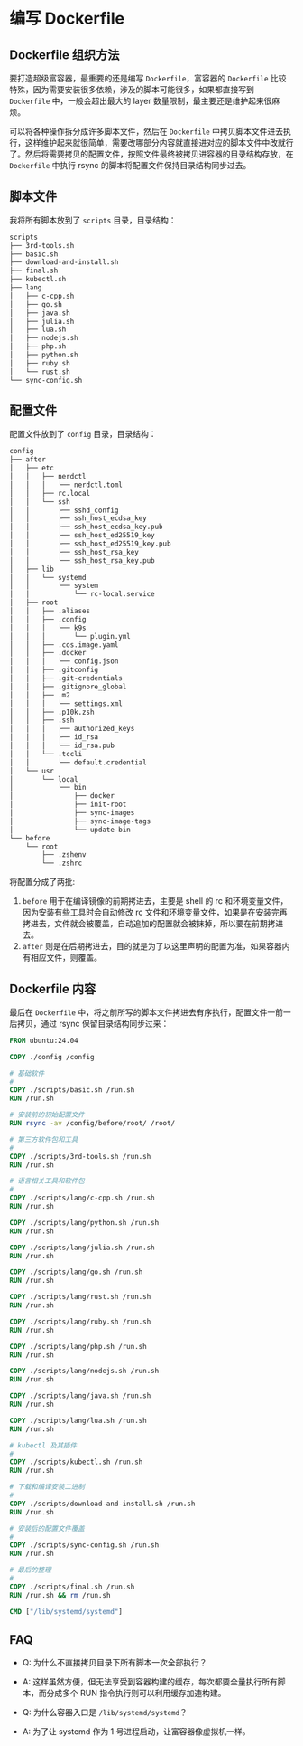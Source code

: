 # 编写 Dockerfile

## Dockerfile 组织方法

要打造超级富容器，最重要的还是编写 `Dockerfile`，富容器的 `Dockerfile` 比较特殊，因为需要安装很多依赖，涉及的脚本可能很多，如果都直接写到 `Dockerfile` 中，一般会超出最大的 layer 数量限制，最主要还是维护起来很麻烦。

可以将各种操作拆分成许多脚本文件，然后在 `Dockerfile` 中拷贝脚本文件进去执行，这样维护起来就很简单，需要改哪部分内容就直接进对应的脚本文件中改就行了。然后将需要拷贝的配置文件，按照文件最终被拷贝进容器的目录结构存放，在 `Dockerfile` 中执行 rsync 的脚本将配置文件保持目录结构同步过去。

## 脚本文件

我将所有脚本放到了 `scripts` 目录，目录结构：

```txt
scripts
├── 3rd-tools.sh
├── basic.sh
├── download-and-install.sh
├── final.sh
├── kubectl.sh
├── lang
│   ├── c-cpp.sh
│   ├── go.sh
│   ├── java.sh
│   ├── julia.sh
│   ├── lua.sh
│   ├── nodejs.sh
│   ├── php.sh
│   ├── python.sh
│   ├── ruby.sh
│   └── rust.sh
└── sync-config.sh
```

## 配置文件
配置文件放到了 `config` 目录，目录结构：

```txt
config
├── after
│   ├── etc
│   │   ├── nerdctl
│   │   │   └── nerdctl.toml
│   │   ├── rc.local
│   │   └── ssh
│   │       ├── sshd_config
│   │       ├── ssh_host_ecdsa_key
│   │       ├── ssh_host_ecdsa_key.pub
│   │       ├── ssh_host_ed25519_key
│   │       ├── ssh_host_ed25519_key.pub
│   │       ├── ssh_host_rsa_key
│   │       └── ssh_host_rsa_key.pub
│   ├── lib
│   │   └── systemd
│   │       └── system
│   │           └── rc-local.service
│   ├── root
│   │   ├── .aliases
│   │   ├── .config
│   │   │   └── k9s
│   │   │       └── plugin.yml
│   │   ├── .cos.image.yaml
│   │   ├── .docker
│   │   │   └── config.json
│   │   ├── .gitconfig
│   │   ├── .git-credentials
│   │   ├── .gitignore_global
│   │   ├── .m2
│   │   │   └── settings.xml
│   │   ├── .p10k.zsh
│   │   ├── .ssh
│   │   │   ├── authorized_keys
│   │   │   ├── id_rsa
│   │   │   └── id_rsa.pub
│   │   └── .tccli
│   │       └── default.credential
│   └── usr
│       └── local
│           └── bin
│               ├── docker
│               ├── init-root
│               ├── sync-images
│               ├── sync-image-tags
│               └── update-bin
└── before
    └── root
        ├── .zshenv
        └── .zshrc
```

将配置分成了两批:
1. `before` 用于在编译镜像的前期拷进去，主要是 shell 的 rc 和环境变量文件，因为安装有些工具时会自动修改 rc 文件和环境变量文件，如果是在安装完再拷进去，文件就会被覆盖，自动追加的配置就会被抹掉，所以要在前期拷进去。
2. `after` 则是在后期拷进去，目的就是为了以这里声明的配置为准，如果容器内有相应文件，则覆盖。

## Dockerfile 内容

最后在 `Dockerfile` 中，将之前所写的脚本文件拷进去有序执行，配置文件一前一后拷贝，通过 rsync 保留目录结构同步过来：

```dockerfile
FROM ubuntu:24.04

COPY ./config /config

# 基础软件
#
COPY ./scripts/basic.sh /run.sh
RUN /run.sh

# 安装前的初始配置文件
RUN rsync -av /config/before/root/ /root/

# 第三方软件包和工具
#
COPY ./scripts/3rd-tools.sh /run.sh
RUN /run.sh

# 语言相关工具和软件包
#
COPY ./scripts/lang/c-cpp.sh /run.sh
RUN /run.sh

COPY ./scripts/lang/python.sh /run.sh
RUN /run.sh

COPY ./scripts/lang/julia.sh /run.sh
RUN /run.sh

COPY ./scripts/lang/go.sh /run.sh
RUN /run.sh

COPY ./scripts/lang/rust.sh /run.sh
RUN /run.sh

COPY ./scripts/lang/ruby.sh /run.sh
RUN /run.sh

COPY ./scripts/lang/php.sh /run.sh
RUN /run.sh

COPY ./scripts/lang/nodejs.sh /run.sh
RUN /run.sh

COPY ./scripts/lang/java.sh /run.sh
RUN /run.sh

COPY ./scripts/lang/lua.sh /run.sh
RUN /run.sh

# kubectl 及其插件
#
COPY ./scripts/kubectl.sh /run.sh
RUN /run.sh

# 下载和编译安装二进制
#
COPY ./scripts/download-and-install.sh /run.sh
RUN /run.sh

# 安装后的配置文件覆盖
#
COPY ./scripts/sync-config.sh /run.sh
RUN /run.sh

# 最后的整理
#
COPY ./scripts/final.sh /run.sh
RUN /run.sh && rm /run.sh

CMD ["/lib/systemd/systemd"]
```

## FAQ

* Q: 为什么不直接拷贝目录下所有脚本一次全部执行？
* A: 这样虽然方便，但无法享受到容器构建的缓存，每次都要全量执行所有脚本，而分成多个 RUN 指令执行则可以利用缓存加速构建。

* Q: 为什么容器入口是 `/lib/systemd/systemd`？
* A: 为了让 systemd 作为 1 号进程启动，让富容器像虚拟机一样。
